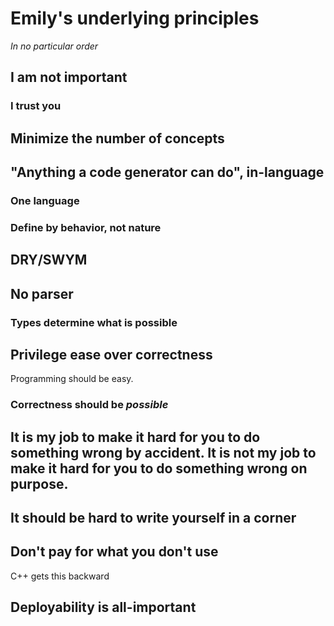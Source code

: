 # Emily's underlying principles

*In no particular order*

## I am not important

### I trust you

## Minimize the number of concepts

## "Anything a code generator can do", in-language

### One language

### Define by behavior, not nature

## DRY/SWYM

## No parser

### Types determine what is possible

## Privilege ease over correctness

Programming should be easy.

### Correctness should be *possible*

## It is my job to make it hard for you to do something wrong by accident. It is not my job to make it hard for you to do something wrong on purpose.

## It should be hard to write yourself in a corner

## Don't pay for what you don't use

C++ gets this backward

## Deployability is all-important